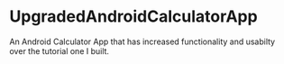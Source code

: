 # UpgradedAndroidCalculatorApp
 An Android Calculator App that has increased functionality and usabilty over the tutorial one I built.

